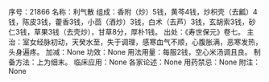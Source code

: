 序号：21866
名称：利气散
组成：香附（炒）5钱，黄芩4钱，炒枳壳（去瓤）4钱，陈皮3钱，藿香3钱，小茴（酒炒）3钱，白术（去芦）3钱，玄胡索3钱，砂仁3钱，草果3钱（去壳炒），甘草8分，厚朴1钱。
出处：《寿世保元》卷七。
主治：室女经脉初动，天癸水至，失于调理，感寒血气不顺，心腹胀满，恶寒发热，头身遍疼。
加减：None
功效：None
用法用量：每服2钱，空心米汤调且良。
制备方法：上为细末。
临床应用：None
各家论述：None
用药禁忌：None
附注：None
